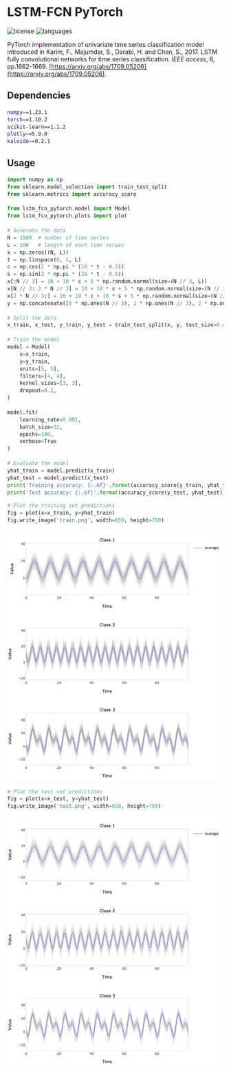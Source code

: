 # LSTM-FCN PyTorch

![license](https://img.shields.io/github/license/flaviagiammarino/lstm-fcn-pytorch?color=green)
![languages](https://img.shields.io/github/languages/top/flaviagiammarino/lstm-fcn-pytorch?color=blue)

PyTorch implementation of univariate time series classification model introduced in Karim, F., Majumdar, S., Darabi, H. and Chen, S., 2017. 
LSTM fully convolutional networks for time series classification. *IEEE access*, 6, pp.1662-1669. 
[https://arxiv.org/abs/1709.05206](https://arxiv.org/abs/1709.05206).

## Dependencies
```bash
numpy==1.23.1
torch==1.10.2
scikit-learn==1.1.2
plotly==5.9.0
kaleido==0.2.1
```
## Usage
```python
import numpy as np
from sklearn.model_selection import train_test_split
from sklearn.metrics import accuracy_score

from lstm_fcn_pytorch.model import Model
from lstm_fcn_pytorch.plots import plot

# Generate the data
N = 1500  # number of time series
L = 100   # length of each time series
x = np.zeros((N, L))
t = np.linspace(0, 1, L)
c = np.cos(2 * np.pi * (10 * t - 0.5))
s = np.sin(2 * np.pi * (20 * t - 0.5))
x[:N // 3] = 10 + 10 * c + 5 * np.random.normal(size=(N // 3, L))
x[N // 3: 2 * N // 3] = 10 + 10 * s + 5 * np.random.normal(size=(N // 3, L))
x[2 * N // 3:] = 10 + 10 * c + 10 * s + 5 * np.random.normal(size=(N // 3, L))
y = np.concatenate([0 * np.ones(N // 3), 1 * np.ones(N // 3), 2 * np.ones(N // 3)])

# Split the data
x_train, x_test, y_train, y_test = train_test_split(x, y, test_size=0.4, stratify=y)

# Train the model
model = Model(
    x=x_train,
    y=y_train,
    units=[5, 5],
    filters=[4, 4],
    kernel_sizes=[3, 3],
    dropout=0.2,
)

model.fit(
    learning_rate=0.001,
    batch_size=32,
    epochs=100,
    verbose=True
)

# Evaluate the model
yhat_train = model.predict(x_train)
yhat_test = model.predict(x_test)
print('Training accuracy: {:.6f}'.format(accuracy_score(y_train, yhat_train)))
print('Test accuracy: {:.6f}'.format(accuracy_score(y_test, yhat_test)))
```
```python
# Plot the training set predictions
fig = plot(x=x_train, y=yhat_train)
fig.write_image('train.png', width=650, height=750)
```
![train](example/train.png)
```python
# Plot the test set predictions
fig = plot(x=x_test, y=yhat_test)
fig.write_image('test.png', width=650, height=750)
```
![test](example/test.png)
